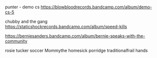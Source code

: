 

punter - demo cs
https://blowbloodrecords.bandcamp.com/album/demo-cs-5

chubby and the gang 
https://staticshockrecords.bandcamp.com/album/speed-kills

https://berniesanders.bandcamp.com/album/bernie-speaks-with-the-community


rosie tucker
soccer Mommythe homesick
porridge traditionalfrail hands
